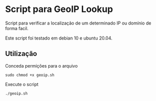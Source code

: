 # Script para GeoIP Lookup
Script para verificar a localização de um determinado IP ou domínio de forma facil.

Este script foi testado em debian 10 e ubuntu 20.04.

## Utilização
Conceda permições para o arquivo

    sudo chmod +x geoip.sh
    
Execute o script

    ./geoip.sh
